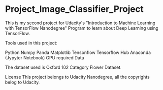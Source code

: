 # Project_Image_Classifier_Project

This is my second project for Udacity's "Introduction to Machine Learning with TensorFlow Nanodegree" Program to learn about Deep Learning using TensorFlow.

Tools used in this project:

Python
Numpy
Panda
Matplotlib
Tensonflow
Tensorflow Hub
Anaconda (Jypyter Notebook)
GPU required
Data

The dataset used is Oxford 102 Category Flower Dataset.

License
This project belongs to Udacity Nanodegree, all the copyrights belog to Udacity.
